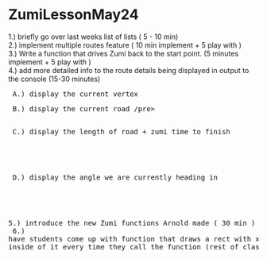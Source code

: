 # ZumiLessonMay24


1.) briefly go over last weeks list of lists   ( 5 - 10 min)  <br>
2.) implement multiple routes feature          ( 10 min implement + 5 play with   )  <br>
3.) Write a function that drives Zumi back to the start point. (5 minutes implement + 5 play with )  <br>
4.) add more detailed info to the route details being displayed in output to the console (15-30 minutes) <br>

<pre> A.) display the current vertex 
<pre> B.) display the current road /pre> <br>
<pre> C.) display the length of road + zumi time to finish </pre><br>
<pre> D.) display the angle we are currently heading in  </pre> <br>

5.) introduce the new Zumi functions Arnold made  ( 30 min ) <br>
6.) have students come up with function that draws a rect with x money inside of it every time they call the function (rest of class ) 
<br>
